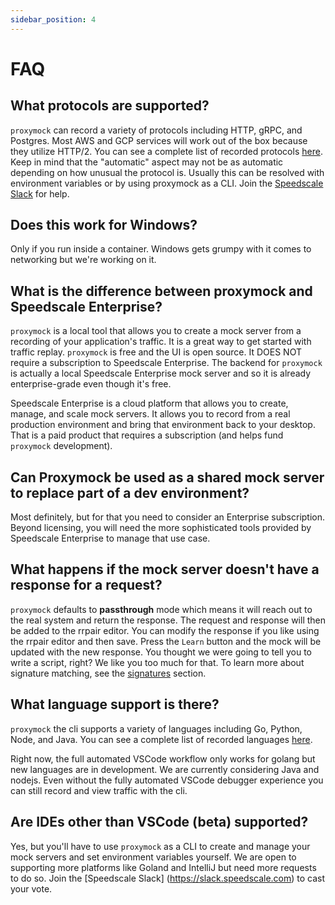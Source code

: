 ```yaml
---
sidebar_position: 4
---
```


# FAQ

## What protocols are supported?

`proxymock` can record a variety of protocols including HTTP, gRPC, and Postgres. Most AWS and GCP services will work out of the box because they utilize HTTP/2. You can see a complete list of recorded protocols [here](../../reference/technology-support.md). Keep in mind that the "automatic" aspect may not be as automatic depending on how unusual the protocol is. Usually this can be resolved with environment variables or by using proxymock as a CLI. Join the [Speedscale Slack](https://slack.speedscale.com) for help.

## Does this work for Windows?

Only if you run inside a container. Windows gets grumpy with it comes to networking but we're working on it.

## What is the difference between proxymock and Speedscale Enterprise?

`proxymock` is a local tool that allows you to create a mock server from a recording of your application's traffic. It is a great way to get started with traffic replay. `proxymock` is free and the UI is open source. It DOES NOT require a subscription to Speedscale Enterprise. The backend for `proxymock` is actually a local Speedscale Enterprise mock server and so it is already enterprise-grade even though it's free.

Speedscale Enterprise is a cloud platform that allows you to create, manage, and scale mock servers. It allows you to record from a real production environment and bring that environment back to your desktop. That is a paid product that requires a subscription (and helps fund `proxymock` development).

## Can Proxymock be used as a shared mock server to replace part of a dev environment?

Most definitely, but for that you need to consider an Enterprise subscription. Beyond licensing, you will need the more sophisticated tools provided by Speedscale Enterprise to manage that use case.

## What happens if the mock server doesn't have a response for a request?

`proxymock` defaults to **passthrough** mode which means it will reach out to the real system and return the response. The request and response will then be added to the rrpair editor. You can modify the response if you like using the rrpair editor and then save. Press the `Learn` button and the mock will be updated with the new response. You thought we were going to tell you to write a script, right? We like you too much for that. To learn more about signature matching, see the [signatures](../reference/signature.md) section.

## What language support is there?

`proxymock` the cli supports a variety of languages including Go, Python, Node, and Java. You can see a complete list of recorded languages [here](../../reference/technology-support.md).

Right now, the full automated VSCode workflow only works for golang but new languages are in development. We are currently considering Java and nodejs. Even without the fully automated VSCode debugger experience you can still record and view traffic with the cli.

## Are IDEs other than VSCode (beta) supported?

Yes, but you'll have to use `proxymock` as a CLI to create and manage your mock servers and set environment variables yourself. We 
are open to supporting more platforms like Goland and IntelliJ but need more requests to do so.  Join the [Speedscale Slack]
(https://slack.speedscale.com) to cast your vote.

